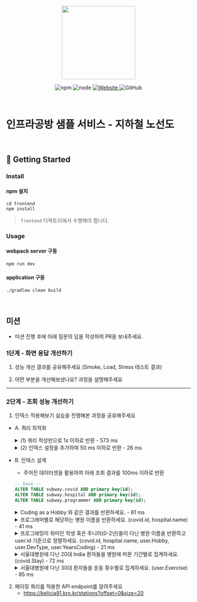 <p align="center">
    <img width="200px;" src="https://raw.githubusercontent.com/woowacourse/atdd-subway-admin-frontend/master/images/main_logo.png"/>
</p>
<p align="center">
  <img alt="npm" src="https://img.shields.io/badge/npm-%3E%3D%205.5.0-blue">
  <img alt="node" src="https://img.shields.io/badge/node-%3E%3D%209.3.0-blue">
  <a href="https://edu.nextstep.camp/c/R89PYi5H" alt="nextstep atdd">
    <img alt="Website" src="https://img.shields.io/website?url=https%3A%2F%2Fedu.nextstep.camp%2Fc%2FR89PYi5H">
  </a>
  <img alt="GitHub" src="https://img.shields.io/github/license/next-step/atdd-subway-service">
</p>

<br>

# 인프라공방 샘플 서비스 - 지하철 노선도

<br>

## 🚀 Getting Started

### Install
#### npm 설치
```
cd frontend
npm install
```
> `frontend` 디렉토리에서 수행해야 합니다.

### Usage
#### webpack server 구동
```
npm run dev
```
#### application 구동
```
./gradlew clean build
```
<br>

## 미션

* 미션 진행 후에 아래 질문의 답을 작성하여 PR을 보내주세요.

### 1단계 - 화면 응답 개선하기
1. 성능 개선 결과를 공유해주세요 (Smoke, Load, Stress 테스트 결과)

2. 어떤 부분을 개선해보셨나요? 과정을 설명해주세요

---

### 2단계 - 조회 성능 개선하기
1. 인덱스 적용해보기 실습을 진행해본 과정을 공유해주세요
- A. 쿼리 최적화
  <details>
    <summary>(1) 쿼리 작성만으로 1s 이하로 반환 - 573 ms</summary>
    <div>
  
      ```sql
      SELECT 연봉상위5위.*, 사원출입기록.입출입시간, 사원출입기록.지역, 사원출입기록.입출입구분
      FROM (
          SELECT 사원.사원번호, 사원.이름, 급여.연봉, 직급.직급명
          FROM tuning.부서 AS 부서,
              tuning.부서관리자 AS 부서관리자,
              tuning.사원 AS 사원,
              tuning.직급 AS 직급,
              tuning.급여 AS 급여
          WHERE upper(부서.비고)='ACTIVE'
              AND 부서.부서번호=부서관리자.부서번호
              AND now() <= 부서관리자.종료일자
              AND 부서관리자.사원번호=사원.사원번호
              AND 사원.사원번호=직급.사원번호    
              AND now() <= 직급.종료일자
              AND 사원.사원번호=급여.사원번호
              AND now() <= 급여.종료일자
              ORDER BY 급여.연봉 DESC
              LIMIT 5
      ) AS 연봉상위5위, tuning.사원출입기록 AS 사원출입기록
      WHERE 연봉상위5위.사원번호=사원출입기록.사원번호
      AND 사원출입기록.입출입구분='O';
      ```

    </div>
  </details>

  <details>
    <summary>(2) 인덱스 설정을 추가하여 50 ms 이하로 반환 - 26 ms</summary>
    <div>

      ```sql
      CREATE INDEX I_종료일자 ON tuning.부서관리자 (종료일자);
      CREATE INDEX I_종료일자 ON tuning.직급 (종료일자);
      CREATE INDEX I_종료일자 ON tuning.급여 (종료일자);
      CREATE INDEX I_입출입구분 ON tuning.사원출입기록 (입출입구분);
      CREATE INDEX I_사원번호 ON tuning.사원출입기록 (사원번호);
      ```

    </div>
  </details>
  
- B. 인덱스 설계
  - 주어진 데이터셋을 활용하여 아래 조회 결과를 100ms 이하로 반환
  ```sql
  -- base --
  ALTER TABLE subway.covid ADD primary key(id);
  ALTER TABLE subway.hospital ADD primary key(id);
  ALTER TABLE subway.programmer ADD primary key(id);
  ```

  <details>
    <summary>Coding as a Hobby 와 같은 결과를 반환하세요. - 81 ms</summary>
    <div>
  
      ```sql
      CREATE INDEX I_hobby ON subway.programmer (hobby);

      SELECT hobby,
        round(100 * count(*) / (SELECT count(*) FROM subway.programmer), 1)
      FROM subway.programmer
      GROUP BY hobby;
      ```
  
    </div>
  </details>
  <details>
    <summary>프로그래머별로 해당하는 병원 이름을 반환하세요. (covid.id, hospital.name) - 41 ms</summary>
    <div>

      ```sql
      CREATE INDEX I_programmer_id ON subway.covid (programmer_id);
      CREATE INDEX I_hospital_id ON subway.covid (hospital_id);

      SELECT programmer.id, covid.id, hospital.name
      FROM subway.hospital
        INNER JOIN subway.covid ON hospital.id=covid.hospital_id
        INNER JOIN subway.programmer ON covid.programmer_id=programmer.id;
      ```
  
    </div>
  </details>
  <details>
    <summary>프로그래밍이 취미인 학생 혹은 주니어(0-2년)들이 다닌 병원 이름을 반환하고 user.id 기준으로 정렬하세요. (covid.id, hospital.name, user.Hobby, user.DevType, user.YearsCoding) - 21 ms</summary>
    <div>

      ```sql
      CREATE INDEX I_years_coding ON subway.programmer (years_coding);

      SELECT covid.id, hospital.name, programmer.hobby, programmer.dev_type, programmer.years_coding
      FROM subway.programmer
          INNER JOIN subway.covid ON programmer.id=covid.programmer_id
          INNER JOIN subway.hospital ON covid.hospital_id=hospital.id
      WHERE hobby='yes' AND (student LIKE 'yes%' OR years_coding='0-2 years')
      ORDER BY programmer.id;
      ```

    </div>
  </details>
  <details>
    <summary>서울대병원에 다닌 20대 India 환자들을 병원에 머문 기간별로 집계하세요. (covid.Stay) - 72 ms</summary>
    <div>

      ```sql
      ALTER TABLE subway.hospital MODIFY name varchar(255);
      CREATE INDEX I_name ON subway.hospital (name);
      CREATE INDEX I_country ON subway.programmer (country);
      CREATE INDEX I_member_id ON subway.covid (member_id);
      CREATE INDEX I_member_age ON subway.member (age);

      SELECT covid.stay, count(*)
      FROM (SELECT id FROM subway.programmer WHERE country='india') AS indian
          INNER JOIN subway.covid
              ON indian.id=covid.programmer_id
          INNER JOIN (SELECT id FROM subway.hospital WHERE name='서울대병원') AS seoul
              ON covid.hospital_id=seoul.id
          INNER JOIN (SELECT id FROM subway.member WHERE age BETWEEN 20 AND 29) AS member
              ON covid.member_id=member.id
      GROUP BY covid.stay;
      ```

    </div>
  </details>
  <details>
    <summary>서울대병원에 다닌 30대 환자들을 운동 횟수별로 집계하세요. (user.Exercise) - 85 ms</summary>
    <div>

      ```sql
      SELECT programmer.exercise, count(*)
      FROM subway.programmer
          INNER JOIN subway.covid
              ON programmer.id=covid.programmer_id
          INNER JOIN (SELECT id FROM subway.hospital WHERE NAME='서울대병원') AS seoul
              ON covid.hospital_id=seoul.id
          INNER JOIN (SELECT id FROM subway.member WHERE age BETWEEN 30 AND 39) AS member
              ON covid.member_id=member.id
      GROUP BY programmer.exercise;
      ```

    </div>
  </details>

2. 페이징 쿼리를 적용한 API endpoint를 알려주세요
   - https://kelicia91.kro.kr/stations?offset=0&size=20
